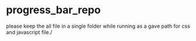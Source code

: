 # progress_bar_repo

please keep the all file in a single folder while running as a gave path for css and javascript file./ 
